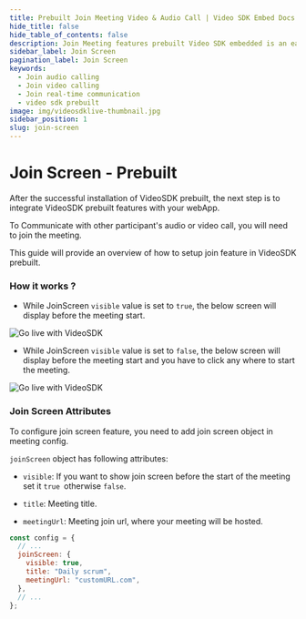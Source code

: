 ```yaml
---
title: Prebuilt Join Meeting Video & Audio Call | Video SDK Embed Docs
hide_title: false
hide_table_of_contents: false
description: Join Meeting features prebuilt Video SDK embedded is an easy-to-use video calling API. Video SDK Prebuilt makes it easy for developers to add video calls 10 in minutes to any website or app.
sidebar_label: Join Screen
pagination_label: Join Screen
keywords:
  - Join audio calling
  - Join video calling
  - Join real-time communication
  - video sdk prebuilt
image: img/videosdklive-thumbnail.jpg
sidebar_position: 1
slug: join-screen
---
```


# Join Screen - Prebuilt

After the successful installation of VideoSDK prebuilt, the next step is to integrate VideoSDK prebuilt features with your webApp.

To Communicate with other participant's audio or video call, you will need to join the meeting.

This guide will provide an overview of how to setup join feature in VideoSDK prebuilt.

### How it works ?

- While JoinScreen `visible` value is set to `true`, the below screen will display before the meeting start.

![Go live with VideoSDK](/img/prebuilt/prebuilt-join-screen.png)

- While JoinScreen `visible` value is set to `false`, the below screen will display before the meeting start and you have to click any where to start the meeting.

![Go live with VideoSDK](/img/prebuilt/prebuilt-click-anywhere.png)

### Join Screen Attributes

To configure join screen feature, you need to add join screen object in meeting config.

`joinScreen` object has following attributes:

- `visible`: If you want to show join screen before the start of the meeting set it `true `otherwise `false`.

- `title`: Meeting title.
- `meetingUrl`: Meeting join url, where your meeting will be hosted.

```js title="index.html"
const config = {
  // ...
  joinScreen: {
    visible: true,
    title: "Daily scrum",
    meetingUrl: "customURL.com",
  },
  // ...
};
```
